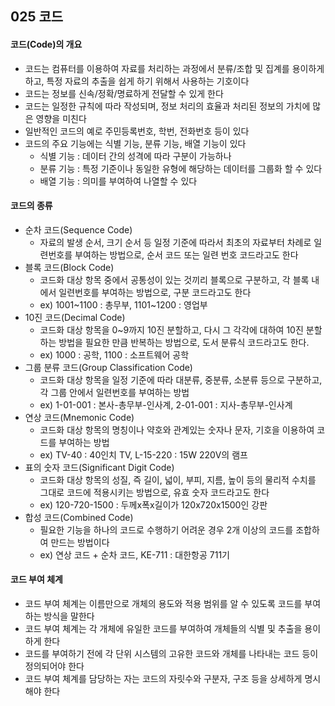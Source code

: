## 025 코드

#### 코드(Code)의 개요

- 코드는 컴퓨터를 이용하여 자료를 처리하는 과정에서 분류/조합 및 집계를 용이하게 하고, 특정 자료의 추출을 쉽게 하기 위해서 사용하는 기호이다
- 코드는 정보를 신속/정확/명료하게 전달할 수 있게 한다
- 코드는 일정한 규칙에 따라 작성되며, 정보 처리의 효율과 처리된 정보의 가치에 많은 영향을 미친다
- 일반적인 코드의 예로 주민등록번호, 학번, 전화번호 등이 있다
- 코드의 주요 기능에는 식별 기능, 분류 기능, 배열 기능이 있다
  - 식별 기능 : 데이터 간의 성격에 따라 구분이 가능하나
  - 분류 기능 : 특정 기준이나 동일한 유형에 해당하는 데이터를 그룹화 할 수 있다
  - 배열 기능 : 의미를 부여하여 나열할 수 있다



#### 코드의 종류

- 순차 코드(Sequence Code)
  - 자료의 발생 순서, 크기 순서 등 일정 기준에 따라서 최초의 자료부터 차례로 일련번호를 부여하는 방법으로, 순서 코드 또는 일련 번호 코드라고도 한다
- 블록 코드(Block Code)
  - 코드화 대상 항목 중에서 공통성이 있는 것끼리 블록으로 구분하고, 각 블록 내에서 일련번호를 부여하는 방법으로, 구분 코드라고도 한다
  - ex) 1001~1100 : 총무부, 1101~1200 : 영업부
- 10진 코드(Decimal Code)
  - 코드화 대상 항목을 0~9까지 10진 분할하고, 다시 그 각각에 대하여 10진 분할하는 방법을 필요한 만큼 반복하는 방법으로, 도서 분류식 코드라고도 한다.
  - ex) 1000 : 공학, 1100 : 소프트웨어 공학
- 그룹 분류 코드(Group Classification Code)
  - 코드화 대상 항목을 일정 기준에 따라 대분류, 중분류, 소분류 등으로 구분하고, 각 그룹 안에서 일련번호를 부여하는 방법
  - ex) 1-01-001 : 본사-총무부-인사계, 2-01-001 : 지사-총무부-인사계
- 연상 코드(Mnemonic Code)
  - 코드화 대상 항목의 명칭이나 약호와 관계있는 숫자나 문자, 기호을 이용하여 코드를 부여하는 방법
  - ex) TV-40 : 40인치 TV, L-15-220 : 15W 220V의 램프
- 표의 숫자 코드(Significant Digit Code)
  - 코드화 대상 항목의 성질, 즉 길이, 넓이, 부피, 지름, 높이 등의 물리적 수치를 그대로 코드에 적용시키는 방법으로, 유효 숫자 코드라고도 한다
  - ex) 120-720-1500 : 두께x폭x길이가 120x720x1500인 강판
- 합성 코드(Combined Code)
  - 필요한 기능을 하나의 코드로 수행하기 어려운 경우 2개 이상의 코드를 조합하여 만드는 방법이다
  - ex) 연상 코드 + 순차 코드, KE-711 : 대한항공 711기



#### 코드 부여 체계

- 코드 부여 체계는 이름만으로 개체의 용도와 적용 범위를 알 수 있도록 코드를 부여하는 방식을 말한다
- 코드 부여 체계는 각 개체에 유일한 코드를 부여하여 개체들의 식별 및 추출을 용이하게 한다
- 코드를 부여하기 전에 각 단위 시스템의 고유한 코드와 개체를 나타내는 코드 등이 정의되어야 한다
- 코드 부여 체계를 담당하는 자는 코드의 자릿수와 구분자, 구조 등을 상세하게 명시해야 한다